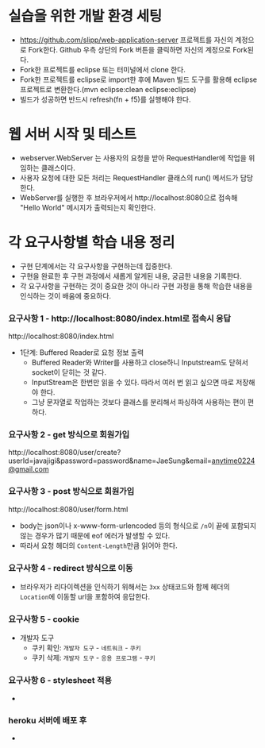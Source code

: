 # 실습을 위한 개발 환경 세팅
* https://github.com/slipp/web-application-server 프로젝트를 자신의 계정으로 Fork한다. Github 우측 상단의 Fork 버튼을 클릭하면 자신의 계정으로 Fork된다.
* Fork한 프로젝트를 eclipse 또는 터미널에서 clone 한다.
* Fork한 프로젝트를 eclipse로 import한 후에 Maven 빌드 도구를 활용해 eclipse 프로젝트로 변환한다.(mvn eclipse:clean eclipse:eclipse)
* 빌드가 성공하면 반드시 refresh(fn + f5)를 실행해야 한다.

# 웹 서버 시작 및 테스트
* webserver.WebServer 는 사용자의 요청을 받아 RequestHandler에 작업을 위임하는 클래스이다.
* 사용자 요청에 대한 모든 처리는 RequestHandler 클래스의 run() 메서드가 담당한다.
* WebServer를 실행한 후 브라우저에서 http://localhost:8080으로 접속해 "Hello World" 메시지가 출력되는지 확인한다.

# 각 요구사항별 학습 내용 정리
* 구현 단계에서는 각 요구사항을 구현하는데 집중한다. 
* 구현을 완료한 후 구현 과정에서 새롭게 알게된 내용, 궁금한 내용을 기록한다.
* 각 요구사항을 구현하는 것이 중요한 것이 아니라 구현 과정을 통해 학습한 내용을 인식하는 것이 배움에 중요하다. 

### 요구사항 1 - http://localhost:8080/index.html로 접속시 응답
http://localhost:8080/index.html
* 1단계: Buffered Reader로 요청 정보 출력
  * Buffered Reader와 Writer를 사용하고 close하니 Inputstream도 닫혀서 socket이 닫히는 것 같다.
  * InputStream은 한번만 읽을 수 있다. 따라서 여러 번 읽고 싶으면 따로 저장해야 한다.
  * 그냥 문자열로 작업하는 것보다 클래스를 분리해서 파싱하여 사용하는 편이 편하다.

### 요구사항 2 - get 방식으로 회원가입
http://localhost:8080/user/create?userId=javajigi&password=password&name=JaeSung&email=anytime0224@gmail.com

### 요구사항 3 - post 방식으로 회원가입
http://localhost:8080/user/form.html
* body는 json이나 x-www-form-urlencoded 등의 형식으로 `/n`이 끝에 포함되지 않는 경우가 많기 때문에 eof 에러가 발생할 수 있다.
* 따라서 요청 헤더의 `Content-Length`만큼 읽어야 한다.

### 요구사항 4 - redirect 방식으로 이동
* 브라우저가 리다이렉션을 인식하기 위해서는 `3xx` 상태코드와 함께 헤더의 `Location`에 이동할 url을 포함하여 응답한다.

### 요구사항 5 - cookie
* 개발자 도구
  * 쿠키 확인: `개발자 도구` - `네트워크` - `쿠키`
  * 쿠키 삭제: `개발자 도구` - `응용 프로그램` - `쿠키`

### 요구사항 6 - stylesheet 적용
* 

### heroku 서버에 배포 후
* 